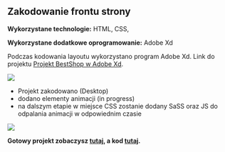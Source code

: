 ## Zakodowanie frontu strony


**Wykorzystane technologie:** HTML, CSS,
<br>

**Wykorzystane dodatkowe oprogramowanie:** Adobe Xd

Podczas kodowania layoutu wykorzystano program Adobe Xd. Link do projektu [Projekt BestShop w Adobe Xd](https://xd.adobe.com/view/31804ad0-5f57-46e0-6edf-a5f54c37078a-47b1/).

![](images/bestshop/bestshop_adobexd_resize3.gif)

- Projekt zakodowano (Desktop)
- dodano elementy animacji (in progress)
- na dalszym etapie w miejsce CSS zostanie dodany SaSS oraz JS do odpalania animacji w odpowiednim czasie


![](images/besthop/bestshop3_hq2.gif)


**Gotowy projekt zobaczysz [tutaj](https://piotrpawlowski7.github.io/Bestshop/), a kod [tutaj](https://github.com/piotrpawlowski7/Bestshop/).**

